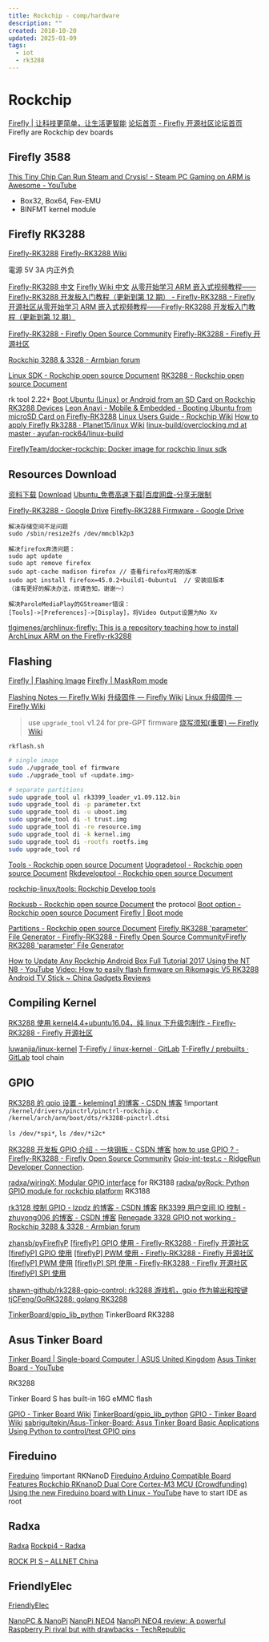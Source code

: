 ```yaml
---
title: Rockchip - comp/hardware
description: ""
created: 2018-10-20
updated: 2025-01-09
tags:
  - iot
  - rk3288
---
```


# Rockchip

[Firefly | 让科技更简单，让生活更智能](http://www.t-firefly.com/index.html)
[论坛首页 - Firefly 开源社区论坛首页](http://dev.t-firefly.com/portal.php?mod=topic&topicid=11)
Firefly are Rockchip dev boards

## Firefly 3588

[This Tiny Chip Can Run Steam and Crysis! - Steam PC Gaming on ARM is Awesome - YouTube](https://www.youtube.com/watch?v=k6C5mZvanFU)

- Box32, Box64, Fex-EMU
- BINFMT kernel module

## Firefly RK3288

[Firefly-RK3288](http://www.t-firefly.com/product/rk3288.html)
[Firefly-RK3288 Wiki](http://en.t-firefly.com/doc/product/index/id/4.html)

電源 5V 3A 内正外负

[Firefly-RK3288 中文](http://www.t-firefly.com/product/rk3288.html)
[Firefly Wiki 中文](http://wiki.t-firefly.com/zh_CN/Firefly-RK3288/start_guide.html)
[从零开始学习 ARM 嵌入式视频教程——Firefly-RK3288 开发板入门教程（更新到第 12 期） - Firefly-RK3288 - Firefly 开源社区从零开始学习 ARM 嵌入式视频教程——Firefly-RK3288 开发板入门教程（更新到第 12 期）](http://dev.t-firefly.com/thread-236-1-2.html)

[Firefly-RK3288 - Firefly Open Source Community](http://bbs.t-firefly.com/forum-126-1.html)
[Firefly-RK3288 - Firefly 开源社区](http://dev.t-firefly.com/forum-284-1.html)

[Rockchip 3288 & 3328 - Armbian forum](https://forum.armbian.com/forum/21-rockchip-3288-3328/)

[Linux SDK - Rockchip open source Document](http://opensource.rock-chips.com/wiki_Linux_SDK)
[RK3288 - Rockchip open source Document](http://opensource.rock-chips.com/wiki_RK3288)

rk tool 2.22+
[Boot Ubuntu (Linux) or Android from an SD Card on Rockchip RK3288 Devices](https://www.cnx-software.com/2014/12/11/boot-ubuntu-linux-or-android-from-an-sd-card-on-rockchip-rk3288-devices/)
[Leon Anavi - Mobile & Embedded - Booting Ubuntu from microSD Card on Firefly-RK3288](https://www.anavi.org/article/172/)
[Linux Users Guide - Rockchip Wiki](http://rockchip.wikidot.com/linux-user-guide#toc20)
[How to apply Firefly Rk3288 · Planet15/linux Wiki](https://github.com/Planet15/linux/wiki/How-to-apply-Firefly-Rk3288)
[linux-build/overclocking.md at master · ayufan-rock64/linux-build](https://github.com/ayufan-rock64/linux-build/blob/master/recipes/overclocking.md)

[FireflyTeam/docker-rockchip: Docker image for rockchip linux sdk](https://github.com/FireflyTeam/docker-rockchip)

## Resources Download

[资料下载](http://www.t-firefly.com/doc/download/page/id/4.html)
[Download](http://en.t-firefly.com/doc/download/page/id/4.html)
[Ubuntu\_免费高速下载|百度网盘-分享无限制](https://pan.baidu.com/s/1g1OVtmDQsNeWMx4MVFz5ng#list/path=%2FPublic%2FDevBoard%2FFirefly-RK3288%2FFirmware%2FFirefly-RK3288%2FUbuntu&parentPath=%2FPublic%2FDevBoard%2FFirefly-RK3288%2FFirmware%2FFirefly-RK3288)

[Firefly-RK3288 - Google Drive](https://drive.google.com/drive/folders/0B7HO8lbGgAqAMDk1OGxZdkhrNlU)
[Firefly-RK3288 Firmware - Google Drive](https://drive.google.com/drive/folders/0B7HO8lbGgAqALVhOYUZSNVpxME0)

```
解决存储空间不足问题
sudo /sbin/resize2fs /dev/mmcblk2p3

解决firefox奔溃问题：
sudo apt update
sudo apt remove firefox
sudo apt-cache madison firefox // 查看firefox可用的版本
sudo apt install firefox=45.0.2+build1-0ubuntu1  // 安装旧版本
（谁有更好的解决办法，烦请告知，谢谢～）

解决ParoleMediaPlay的GStreamer错误：
[Tools]->[Preferences]->[Display]，将Video Output设置为No Xv
```

[tlgimenes/archlinux-firefly: This is a repository teaching how to install ArchLinux ARM on the Firefly-rk3288](https://github.com/tlgimenes/archlinux-firefly)

## Flashing

[Firefly | Flashing Image](http://en.t-firefly.com/doc/product/info/id/231.html)
[Firefly | MaskRom mode](http://en.t-firefly.com/doc/product/info/401.html)

[Flashing Notes — Firefly Wiki](http://wiki.t-firefly.com/en/Firefly-RK3399/flashing-notes.html)
[升级固件 — Firefly Wiki](http://wiki.t-firefly.com/zh_CN/Firefly-RK3288/download_firmware.html)
[Linux 升级固件 — Firefly Wiki](http://wiki.t-firefly.com/zh_CN/Firefly-RK3288/upgrade_firmware-linux.html)

> use `upgrade_tool` v1.24 for pre-GPT firmware
> [烧写须知(重要) — Firefly Wiki](http://wiki.t-firefly.com/zh_CN/AIO-3399J/upgrade_table.html)

`rkflash.sh`

```sh
# single image
sudo ./upgrade_tool ef firmware
sudo ./upgrade_tool uf <update.img>

# separate partitions
sudo upgrade_tool ul rk3399_loader_v1.09.112.bin
sudo upgrade_tool di -p parameter.txt
sudo upgrade_tool di -u uboot.img
sudo upgrade_tool di -t trust.img
sudo upgrade_tool di -re resource.img
sudo upgrade_tool di -k kernel.img
sudo upgrade_tool di -rootfs rootfs.img
sudo upgrade_tool rd
```

[Tools - Rockchip open source Document](http://opensource.rock-chips.com/wiki_Tools)
[Upgradetool - Rockchip open source Document](http://opensource.rock-chips.com/wiki_Upgradetool)
[Rkdeveloptool - Rockchip open source Document](http://opensource.rock-chips.com/wiki_Rkdeveloptool)

[rockchip-linux/tools: Rockchip Develop tools](https://github.com/rockchip-linux/tools)

[Rockusb - Rockchip open source Document](http://opensource.rock-chips.com/wiki_Rockusb) the protocol
[Boot option - Rockchip open source Document](http://opensource.rock-chips.com/wiki_Boot_option)
[Firefly | Boot mode](http://en.t-firefly.com/doc/product/info/id/233.html)

[Partitions - Rockchip open source Document](http://opensource.rock-chips.com/wiki_Partitions)
[Firefly RK3288 'parameter' File Generator - Firefly-RK3288 - Firefly Open Source CommunityFirefly RK3288 'parameter' File Generator](http://bbs.t-firefly.com/forum.php?mod=viewthread&tid=609&extra=page%3D1)

[How to Update Any Rockchip Android Box Full Tutorial 2017 Using the NT N8 - YouTube](https://www.youtube.com/watch?v=6A_-ataMLus)
[Video: How to easily flash firmware on Rikomagic V5 RK3288 Android TV Stick ~ China Gadgets Reviews](http://chinagadgetsreviews.blogspot.com/2015/01/video-how-to-easily-flash-firmware-on.html)

## Compiling Kernel

[RK3288 使用 kernel4.4+ubuntu16.04，纯 linux 下升级包制作 - Firefly-RK3288 - Firefly 开源社区](http://dev.t-firefly.com/thread-12393-1-1.html)

[luwanjia/linux-kernel](https://github.com/luwanjia/linux-kernel)
[T-Firefly / linux-kernel · GitLab](https://gitlab.com/TeeFirefly/linux-kernel)
[T-Firefly / prebuilts · GitLab](https://gitlab.com/TeeFirefly/prebuilts) tool chain

## GPIO

[RK3288 的 gpio 设置 - keleming1 的博客 - CSDN 博客](https://blog.csdn.net/keleming1/article/details/51034766) !important
`/kernel/drivers/pinctrl/pinctrl-rockchip.c`
`/kernel/arch/arm/boot/dts/rk3288-pinctrl.dtsi`

`ls /dev/*spi*`, `ls /dev/*i2c*`

[RK3288 开发板 GPIO 介绍 - 一块钢板 - CSDN 博客](https://blog.csdn.net/limin2928/article/details/63252725)
[how to use GPIO ? - Firefly-RK3288 - Firefly Open Source Community](http://bbs.t-firefly.com/forum.php?mod=viewthread&tid=731)
[Gpio-int-test.c - RidgeRun Developer Connection](https://developer.ridgerun.com/wiki/index.php/Gpio-int-test.c).

[radxa/wiringX: Modular GPIO interface](https://github.com/radxa/wiringX) for RK3188
[radxa/pyRock: Python GPIO module for rockchip platform](https://github.com/radxa/pyRock) RK3188

[rk3128 控制 GPIO - lzpdz 的博客 - CSDN 博客](https://blog.csdn.net/lzpdz/article/details/51853725)
[RK3399 用户空间 IO 控制 - zhuyong006 的博客 - CSDN 博客](https://blog.csdn.net/zhuyong006/article/details/80907718?utm_source=blogxgwz0)
[Renegade 3328 GPIO not working - Rockchip 3288 & 3328 - Armbian forum](https://forum.armbian.com/topic/8376-renegade-3328-gpio-not-working/)

[zhansb/pyFireflyP](https://github.com/zhansb/pyFireflyP)
[[fireflyP] GPIO 使用 - Firefly-RK3288 - Firefly 开源社区[fireflyP] GPIO 使用](http://dev.t-firefly.com/thread-10588-1-1.html)
[[fireflyP] PWM 使用 - Firefly-RK3288 - Firefly 开源社区[fireflyP] PWM 使用](http://dev.t-firefly.com/thread-10606-1-1.html)
[[fireflyP] SPI 使用 - Firefly-RK3288 - Firefly 开源社区[fireflyP] SPI 使用](http://dev.t-firefly.com/thread-10636-1-1.html)

[shawn-github/rk3288-gpio-control: rk3288 游戏机，gpio 作为输出和按键](https://github.com/shawn-github/rk3288-gpio-control)
[tjCFeng/GoRK3288: golang RK3288](https://github.com/tjCFeng/GoRK3288)

[TinkerBoard/gpio_lib_python](https://github.com/TinkerBoard/gpio_lib_python) TinkerBoard RK3288

## Asus Tinker Board

[Tinker Board | Single-board Computer | ASUS United Kingdom](https://www.asus.com/uk/Single-board-Computer/TINKER-BOARD/)
[Asus Tinker Board - YouTube](https://www.youtube.com/watch?v=CS66_BbalG8)

RK3288

Tinker Board S has built-in 16G eMMC flash

[GPIO - Tinker Board Wiki](https://tinkerboarding.co.uk/wiki/index.php/GPIO)
[TinkerBoard/gpio_lib_python](https://github.com/TinkerBoard/gpio_lib_python)
[GPIO - Tinker Board Wiki](https://tinkerboarding.co.uk/wiki/index.php?title=GPIO#Python)
[sabrigultekin/Asus-Tinker-Board: Asus Tinker Board Basic Applications](https://github.com/sabrigultekin/Asus-Tinker-Board)
[Using Python to control/test GPIO pins](https://tinkerboarding.co.uk/forum/thread-306.html)

## Fireduino

[Fireduino](http://www.t-firefly.com/doc/product/index/id/7.html) !important
RKNanoD
[Fireduino Arduino Compatible Board Features Rockchip RKnanoD Dual Core Cortex-M3 MCU (Crowdfunding)](https://www.cnx-software.com/2016/06/21/fireduino-arduino-compatible-board-features-rockchip-rknanod-dual-core-cortex-m3-mcu-crowdfunding/)
[Using the new Fireduino board with Linux - YouTube](https://www.youtube.com/watch?v=7ZgoaiY37m8) have to start IDE as root

## Radxa

[Radxa](https://wiki.radxa.com/Home)
[Rockpi4 - Radxa](https://wiki.radxa.com/Rockpi4)

[ROCK PI S – ALLNET China](https://shop.allnetchina.cn/collections/frontpage/products/rock-pi-s)

## FriendlyElec

[FriendlyElec](https://www.friendlyarm.com/)

[NanoPC & NanoPi](https://www.friendlyarm.com/index.php?route=product/category&path=69)
[NanoPi NEO4](https://www.friendlyarm.com/index.php?route=product/product&product_id=241)
[NanoPi NEO4 review: A powerful Raspberry Pi rival but with drawbacks - TechRepublic](https://www.techrepublic.com/article/nanopi-neo4-review-a-powerful-raspberry-pi-rival-but-with-drawbacks/)
